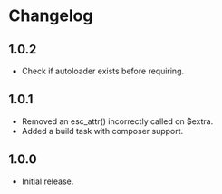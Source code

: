# Changelog #

## 1.0.2 ##
* Check if autoloader exists before requiring.  

## 1.0.1 ##
* Removed an esc_attr() incorrectly called on $extra.  
* Added a build task with composer support.  

## 1.0.0 ##
* Initial release.
